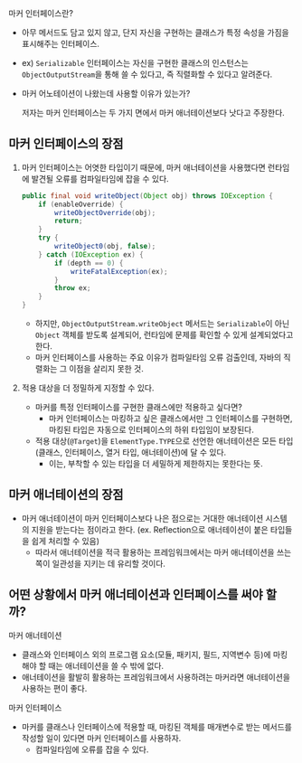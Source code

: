 마커 인터페이스란?

- 아무 메서드도 담고 있지 않고, 단지 자신을 구현하는 클래스가 특정 속성을 가짐을 표시해주는 인터페이스.
- ex) `Serializable` 인터페이스는 자신을 구현한 클래스의 인스턴스는 `ObjectOutputStream`을 통해 쓸 수 있다고, 즉 직렬화할 수 있다고 알려준다.
- 마커 어노테이션이 나왔는데 사용할 이유가 있는가?
    
    저자는 마커 인터페이스는 두 가지 면에서 마커 애너테이션보다 낫다고 주장한다.
    

## 마커 인터페이스의 장점

1. 마커 인터페이스는 어엿한 타입이기 때문에, 마커 애너테이션을 사용했다면 런타임에 발견될 오류를 컴파일타임에 잡을 수 있다.
    
    ```java
    public final void writeObject(Object obj) throws IOException {
        if (enableOverride) {
            writeObjectOverride(obj);
            return;
        }
        try {
            writeObject0(obj, false);
        } catch (IOException ex) {
            if (depth == 0) {
                writeFatalException(ex);
            }
            throw ex;
        }
    }
    ```
    
    - 하지만, `ObjectOutputStream.writeObject` 메서드는 `Serializable`이 아닌 `Object` 객체를 받도록 설계되어, 런타임에 문제를 확인할 수 있게 설계되었다고 한다.
    - 마커 인터페이스를 사용하는 주요 이유가 컴파일타임 오류 검출인데, 자바의 직렬화는 그 이점을 살리지 못한 것.
2. 적용 대상을 더 정밀하게 지정할 수 있다.
    - 마커를 특정 인터페이스를 구현한 클래스에만 적용하고 싶다면?
        - 마커 인터페이스는 마킹하고 싶은 클래스에서만 그 인터페이스를 구현하면, 마킹된 타입은 자동으로 인터페이스의 하위 타입임이 보장된다.
    - 적용 대상(`@Target`)을 `ElementType.TYPE`으로 선언한 애너테이션은 모든 타입(클래스, 인터페이스, 열거 타입, 애너테이션)에 달 수 있다.
        - 이는, 부착할 수 있는 타입을 더 세밀하게 제한하지는 못한다는 뜻.

## 마커 애너테이션의 장점

- 마커 애너테이션이 마커 인터페이스보다 나은 점으로는 거대한 애너테이션 시스템의 지원을 받는다는 점이라고 한다. (ex. Reflection으로 애너테이션이 붙은 타입들을 쉽게 처리할 수 있음)
    - 따라서 애너테이션을 적극 활용하는 프레임워크에서는 마커 애너테이션을 쓰는 쪽이 일관성을 지키는 데 유리할 것이다.

## 어떤 상황에서 마커 애너테이션과 인터페이스를 써야 할까?

마커 애너테이션

- 클래스와 인터페이스 외의 프로그램 요소(모듈, 패키지, 필드, 지역변수 등)에 마킹해야 할 때는 애너테이션을 쓸 수 밖에 없다.
- 애너테이션을 활발히 활용하는 프레임워크에서 사용하려는 마커라면 애너테이션을 사용하는 편이 좋다.

마커 인터페이스

- 마커를 클래스나 인터페이스에 적용할 때, 마킹된 객체를 매개변수로 받는 메서드를 작성할 일이 있다면 마커 인터페이스를 사용하자.
    - 컴파일타임에 오류를 잡을 수 있다.
